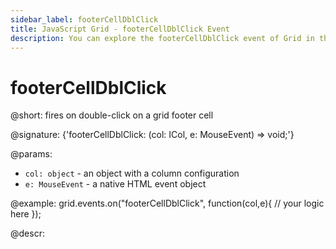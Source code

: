 ```yaml
---
sidebar_label: footerCellDblClick
title: JavaScript Grid - footerCellDblClick Event 
description: You can explore the footerCellDblClick event of Grid in the documentation of the DHTMLX JavaScript UI library. Browse developer guides and API reference, try out code examples and live demos, and download a free 30-day evaluation version of DHTMLX Suite 7.
---
```


#  footerCellDblClick

@short: fires on double-click on a grid footer cell

@signature: {'footerCellDblClick: (col: ICol, e: MouseEvent) => void;'}

@params:
- `col: object` - an object with a column configuration
- `e: MouseEvent` - a native HTML event object

@example:
grid.events.on("footerCellDblClick", function(col,e){
    // your logic here
});

@descr:
